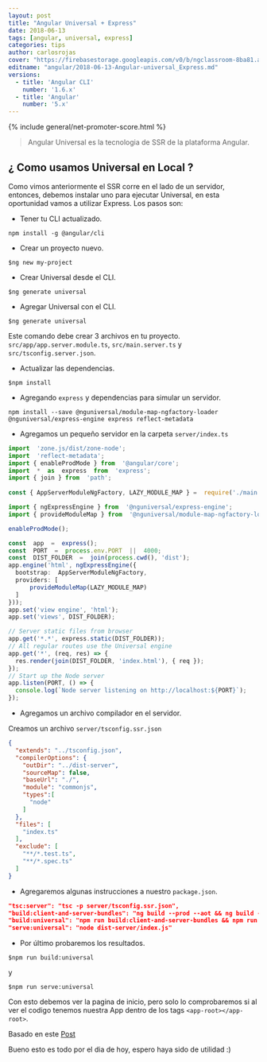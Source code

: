 ```yaml
---
layout: post
title: "Angular Universal + Express"
date: 2018-06-13
tags: [angular, universal, express]
categories: tips
author: carlosrojas
cover: "https://firebasestorage.googleapis.com/v0/b/ngclassroom-8ba81.appspot.com/o/posts%2F2018-06-13-Angular-universal_Express%2FTitulos2.png?alt=media&token=95994e0e-15fd-49dd-85f1-57a185f8b735"
editname: "angular/2018-06-13-Angular-universal_Express.md"
versions:
  - title: 'Angular CLI'
    number: '1.6.x'
  - title: 'Angular'
    number: '5.x'
---
```


<amp-img width="1024" height="512" layout="responsive" src="https://firebasestorage.googleapis.com/v0/b/ngclassroom-8ba81.appspot.com/o/posts%2F2018-06-13-Angular-universal_Express%2FTitulos2.png?alt=media&token=95994e0e-15fd-49dd-85f1-57a185f8b735"></amp-img>

{% include general/net-promoter-score.html %} 

> Angular Universal es la tecnologia de SSR de la plataforma Angular.

<!--summary-->

## ¿ Como usamos Universal en Local ?

Como vimos anteriormente el SSR corre en el lado de un servidor, entonces, debemos instalar uno para ejecutar Universal, en esta oportunidad vamos a utilizar Express. Los pasos son:

- Tener tu CLI actualizado.

````
npm install -g @angular/cli
````

- Crear un proyecto nuevo.

````
$ng new my-project
````

- Crear Universal desde el CLI.

````
$ng generate universal
````

- Agregar Universal con el CLI.

````
$ng generate universal
````

Este comando debe crear 3 archivos en tu proyecto. `src/app/app.server.module.ts`, `src/main.server.ts` y `src/tsconfig.server.json`.

- Actualizar las dependencias.

````
$npm install
````

- Agregando `express` y dependencias para simular un servidor.

````
npm install --save @nguniversal/module-map-ngfactory-loader @nguniversal/express-engine express reflect-metadata
````

- Agregamos un pequeño servidor en la carpeta `server/index.ts`

```ts
import  'zone.js/dist/zone-node';
import  'reflect-metadata';
import { enableProdMode } from  '@angular/core';
import  *  as  express  from  'express';
import { join } from  'path';
  
const { AppServerModuleNgFactory, LAZY_MODULE_MAP } =  require('./main.bundle');

import { ngExpressEngine } from  '@nguniversal/express-engine';
import { provideModuleMap } from  '@nguniversal/module-map-ngfactory-loader';

enableProdMode();

const  app  =  express();
const  PORT  =  process.env.PORT  ||  4000;
const  DIST_FOLDER  =  join(process.cwd(), 'dist');
app.engine('html', ngExpressEngine({
  bootstrap:  AppServerModuleNgFactory,
  providers: [
      provideModuleMap(LAZY_MODULE_MAP)
  ]
}));
app.set('view engine', 'html');
app.set('views', DIST_FOLDER);

// Server static files from browser
app.get('*.*', express.static(DIST_FOLDER));
// All regular routes use the Universal engine
app.get('*', (req, res) => {
  res.render(join(DIST_FOLDER, 'index.html'), { req });
});
// Start up the Node server
app.listen(PORT, () => {
  console.log(`Node server listening on http://localhost:${PORT}`);
});
```

- Agregamos un archivo compilador en el servidor.

Creamos un archivo `server/tsconfig.ssr.json`

```json
{
  "extends": "../tsconfig.json",
  "compilerOptions": {
    "outDir": "../dist-server",  
    "sourceMap": false,
    "baseUrl": "./",
    "module": "commonjs",
    "types":[
      "node"
    ]
  },
  "files": [
    "index.ts"
  ],
  "exclude": [
    "**/*.test.ts",
    "**/*.spec.ts"
  ]
}
```

- Agregaremos algunas instrucciones a nuestro `package.json`.

```json
"tsc:server": "tsc -p server/tsconfig.ssr.json",
"build:client-and-server-bundles": "ng build --prod --aot && ng build --prod --aot --app 1 --output-hashing=false",
"build:universal": "npm run build:client-and-server-bundles && npm run tsc:server",
"serve:universal": "node dist-server/index.js"
```

- Por último probaremos los resultados.

````
$npm run build:universal
````

y

````
$npm run serve:universal
````

Con esto debemos ver la pagina de inicio, pero solo lo comprobaremos si al ver el codigo tenemos nuestra App dentro de los tags `<app-root></app-root>`.

Basado en este [Post](https://blog.angularindepth.com/angular-5-universal-firebase-4c85a7d00862)

Bueno esto es todo por el dia de hoy, espero haya sido de utilidad :)



